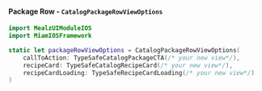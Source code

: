 #### Package Row - `CatalogPackageRowViewOptions`

```swift
import MealzUIModuleIOS
import MiamIOSFramework

static let packageRowViewOptions = CatalogPackageRowViewOptions(
    callToAction: TypeSafeCatalogPackageCTA(/* your new view*/),
    recipeCard: TypeSafeCatalogRecipeCard(/* your new view*/),
    recipeCardLoading: TypeSafeRecipeCardLoading(/* your new view*/)
)
```
